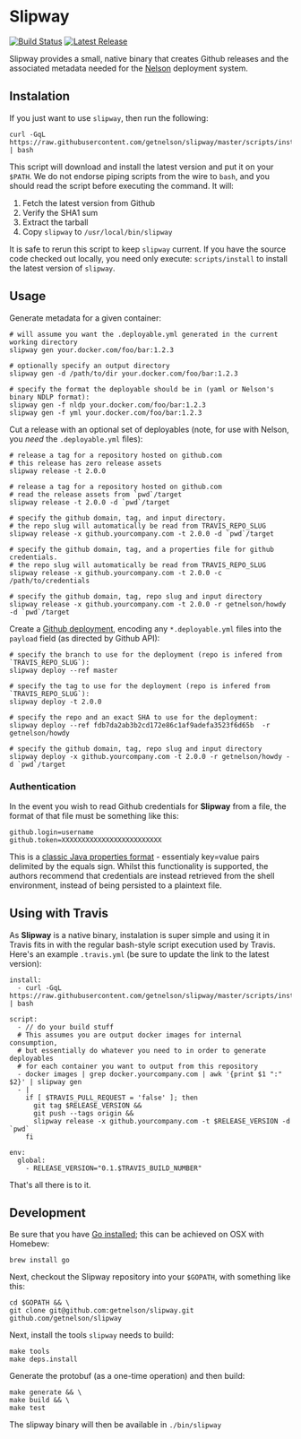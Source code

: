 # Slipway

[![Build Status](https://travis-ci.org/getnelson/slipway.svg?branch=master)](https://travis-ci.org/getnelson/slipway)
[![Latest Release](https://img.shields.io/github/release/getnelson/slipway.svg)](https://github.com/getnelson/slipway/releases)

Slipway provides a small, native binary that creates Github releases and the associated metadata needed for the [Nelson](https://github.com/getnelson/nelson) deployment system.

## Instalation

If you just want to use `slipway`, then run the following:

```
curl -GqL https://raw.githubusercontent.com/getnelson/slipway/master/scripts/install | bash
```

This script will download and install the latest version and put it on your `$PATH`. We do not endorse piping scripts from the wire to `bash`, and you should read the script before executing the command. It will:

1. Fetch the latest version from Github
2. Verify the SHA1 sum
3. Extract the tarball
4. Copy `slipway` to `/usr/local/bin/slipway`

It is safe to rerun this script to keep `slipway` current. If you have the source code checked out locally, you need only execute: `scripts/install` to install the latest version of `slipway`.

## Usage

Generate metadata for a given container:

```
# will assume you want the .deployable.yml generated in the current working directory
slipway gen your.docker.com/foo/bar:1.2.3

# optionally specify an output directory
slipway gen -d /path/to/dir your.docker.com/foo/bar:1.2.3

# specify the format the deployable should be in (yaml or Nelson's binary NDLP format):
slipway gen -f nldp your.docker.com/foo/bar:1.2.3
slipway gen -f yml your.docker.com/foo/bar:1.2.3
```

Cut a release with an optional set of deployables (note, for use with Nelson, you *need* the `.deployable.yml` files):

```
# release a tag for a repository hosted on github.com
# this release has zero release assets
slipway release -t 2.0.0

# release a tag for a repository hosted on github.com
# read the release assets from `pwd`/target
slipway release -t 2.0.0 -d `pwd`/target

# specify the github domain, tag, and input directory.
# the repo slug will automatically be read from TRAVIS_REPO_SLUG
slipway release -x github.yourcompany.com -t 2.0.0 -d `pwd`/target

# specify the github domain, tag, and a properties file for github credentials.
# the repo slug will automatically be read from TRAVIS_REPO_SLUG
slipway release -x github.yourcompany.com -t 2.0.0 -c /path/to/credentials

# specify the github domain, tag, repo slug and input directory
slipway release -x github.yourcompany.com -t 2.0.0 -r getnelson/howdy -d `pwd`/target

```

Create a [Github deployment](https://developer.github.com/v3/repos/deployments/), encoding any `*.deployable.yml` files into the `payload` field (as directed by Github API):

```
# specify the branch to use for the deployment (repo is infered from `TRAVIS_REPO_SLUG`):
slipway deploy --ref master

# specify the tag to use for the deployment (repo is infered from `TRAVIS_REPO_SLUG`):
slipway deploy -t 2.0.0

# specify the repo and an exact SHA to use for the deployment:
slipway deploy --ref fdb7da2ab3b2cd172e86c1af9adefa3523f6d65b  -r getnelson/howdy

# specify the github domain, tag, repo slug and input directory
slipway deploy -x github.yourcompany.com -t 2.0.0 -r getnelson/howdy -d `pwd`/target
```

### Authentication

In the event you wish to read Github credentials for **Slipway** from a file, the format of that file must be something like this:

```
github.login=username
github.token=XXXXXXXXXXXXXXXXXXXXXXXXX
```

This is a [classic Java properties format](https://www.mkyong.com/java/java-properties-file-examples/) - essentialy key=value pairs delimited by the equals sign. Whilst this functionality is supported, the authors recommend that credentials are instead retrieved from the shell environment, instead of being persisted to a plaintext file.

## Using with Travis

As **Slipway** is a native binary, instalation is super simple and using it in Travis fits in with the regular bash-style script execution used by Travis. Here's an example `.travis.yml` (be sure to update the link to the latest version):

```
install:
  - curl -GqL https://raw.githubusercontent.com/getnelson/slipway/master/scripts/install | bash

script:
  - // do your build stuff
  # This assumes you are output docker images for internal consumption,
  # but essentially do whatever you need to in order to generate deployables
  # for each container you want to output from this repository
  - docker images | grep docker.yourcompany.com | awk '{print $1 ":" $2}' | slipway gen
  - |
    if [ $TRAVIS_PULL_REQUEST = 'false' ]; then
      git tag $RELEASE_VERSION &&
      git push --tags origin &&
      slipway release -x github.yourcompany.com -t $RELEASE_VERSION -d `pwd`
    fi

env:
  global:
    - RELEASE_VERSION="0.1.$TRAVIS_BUILD_NUMBER"

```

That's all there is to it.

## Development

Be sure that you have [Go installed](https://golang.org/doc/install); this can be achieved on OSX with Homebew:

```
brew install go
```

Next, checkout the Slipway repository into your `$GOPATH`, with something like this:

```
cd $GOPATH && \
git clone git@github.com:getnelson/slipway.git github.com/getnelson/slipway
```

Next, install the tools `slipway` needs to build:

```
make tools
make deps.install
```

Generate the protobuf (as a one-time operation) and then build:

```
make generate && \
make build && \
make test
```

The slipway binary will then be available in `./bin/slipway`


